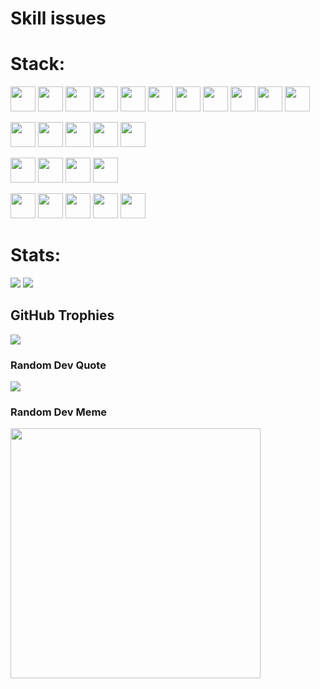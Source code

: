 # Skill issues 

<link rel="stylesheet" type='text/css' href="https://cdn.jsdelivr.net/gh/devicons/devicon@latest/devicon.min.css" />
          


# Stack:
<p>
  <img src="https://cdn.jsdelivr.net/gh/devicons/devicon@latest/icons/python/python-original.svg" width="40" height="40" />
  <img src="https://cdn.jsdelivr.net/gh/devicons/devicon@latest/icons/c/c-original.svg" width="40" height="40" />
  <img src="https://cdn.jsdelivr.net/gh/devicons/devicon@latest/icons/cplusplus/cplusplus-original.svg" width="40" height="40" />
  <img src="https://cdn.jsdelivr.net/gh/devicons/devicon@latest/icons/java/java-original-wordmark.svg" width="40" height="40" />
  <img src="https://cdn.jsdelivr.net/gh/devicons/devicon@latest/icons/javascript/javascript-original.svg" width="40" height="40" />
  <img src="https://cdn.jsdelivr.net/gh/devicons/devicon@latest/icons/typescript/typescript-original.svg" width="40" height="40" />
  <img src="https://cdn.jsdelivr.net/gh/devicons/devicon@latest/icons/lua/lua-original.svg" width="40" height="40" />
  <img src="https://www.rust-lang.org/logos/rust-logo-512x512.png" width="40" height="40" />
  <img src="https://cdn.jsdelivr.net/gh/devicons/devicon@latest/icons/ruby/ruby-original.svg" width="40" height="40" />
          <img src="https://cdn.jsdelivr.net/gh/devicons/devicon@latest/icons/mysql/mysql-original-wordmark.svg" width="40" height="40" />
            <img src="https://cdn.jsdelivr.net/gh/devicons/devicon@latest/icons/redis/redis-original.svg" width="40" height="40" />
          
</p>
<p>
  <img src="https://cdn.jsdelivr.net/gh/devicons/devicon@latest/icons/react/react-original.svg" width="40" height="40" />
  <img src="https://cdn.jsdelivr.net/gh/devicons/devicon@latest/icons/nodejs/nodejs-original.svg" width="40" height="40" />
  <img src="https://cdn.jsdelivr.net/gh/devicons/devicon@latest/icons/denojs/denojs-original-wordmark.svg" width="40" height="40" />
  <img src="https://cdn.jsdelivr.net/gh/devicons/devicon@latest/icons/mongodb/mongodb-original.svg" width="40" height="40" />
  <img src="https://cdn.jsdelivr.net/gh/devicons/devicon@latest/icons/express/express-original.svg" width="40" height="40" />
</p>
<p>
          <img src="https://cdn.jsdelivr.net/gh/devicons/devicon@latest/icons/bash/bash-original.svg" width="40" height="40" />
          <img src="https://cdn.jsdelivr.net/gh/devicons/devicon@latest/icons/linux/linux-original.svg" width="40" height="40" />
          <img src="https://cdn.jsdelivr.net/gh/devicons/devicon@latest/icons/archlinux/archlinux-original.svg" width="40" height="40" />
          <img src="https://cdn.jsdelivr.net/gh/devicons/devicon@latest/icons/neovim/neovim-original.svg" width="40" height="40" />
</p>
<p>
            <img src="https://cdn.jsdelivr.net/gh/devicons/devicon@latest/icons/pandas/pandas-original.svg" width="40" height="40" />   
            <img src="https://cdn.jsdelivr.net/gh/devicons/devicon@latest/icons/numpy/numpy-original.svg" width="40" height="40" />  
            <img src="https://cdn.jsdelivr.net/gh/devicons/devicon@latest/icons/scikitlearn/scikitlearn-original.svg" width="40" height="40" />
            <img src="https://cdn.jsdelivr.net/gh/devicons/devicon@latest/icons/matplotlib/matplotlib-original.svg" width="40" height="40" />
            <img src="https://cdn.jsdelivr.net/gh/devicons/devicon@latest/icons/tensorflow/tensorflow-original.svg" width="40" height="40" />
</p>


# Stats:

![](https://github-readme-streak-stats.herokuapp.com/?user=Rimkomatic&theme=synthwave&hide_border=false)
![](https://github-readme-stats.vercel.app/api/top-langs/?username=Rimkomatic&theme=synthwave&hide_border=false&include_all_commits=false&count_private=false&layout=compact)

## GitHub Trophies
![](https://github-profile-trophy.vercel.app/?username=Rimkomatic&theme=dracula&no-frame=false&no-bg=false&margin-w=4)

###  Random Dev Quote
![](https://quotes-github-readme.vercel.app/api?type=horizontal&theme=tokyonight)

### Random Dev Meme
<img src='https://memer-new.vercel.app/' style="height: 400px;"/>


